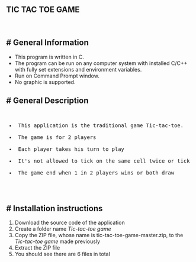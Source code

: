 ## TIC TAC TOE GAME
<br>

<h2># General Information</h2>
<ul>
<li>This program is written in C.</li>
<li>The program can be run on any computer system with installed C/C++ with fully set extensions and environment variables.</li>
<li>Run on Command Prompt window.</li>
<li>No graphic is supported.</li>
</ul>

<h2># General Description</h2>
<pre>
<ul>
<li> This application is the traditional game Tic-tac-toe. </li>
<li> The game is for 2 players</li>
<li> Each player takes his turn to play </li>
<li> It's not allowed to tick on the same cell twice or tick on the other player's cell. </li>
<li> The game end when 1 in 2 players wins or both draw</li>
</ul>
</pre>

<h2># Installation instructions </h2>
<ol>
<li>Download the source code of the application</li>
<li>Create a folder name <em>Tic-tac-toe game</em></li>
<li>Copy the ZIP file, whose name is tic-tac-toe-game-master.zip, to the <em>Tic-tac-toe game</em> made previously</li>
<li>Extract the ZIP file</li>
<li>You should see there are 6 files in total</li>
</ol>